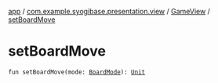 [app](../../index.md) / [com.example.syogibase.presentation.view](../index.md) / [GameView](index.md) / [setBoardMove](./set-board-move.md)

# setBoardMove

`fun setBoardMove(mode: `[`BoardMode`](../../com.example.syogibase.data.value/-board-mode/index.md)`): `[`Unit`](https://kotlinlang.org/api/latest/jvm/stdlib/kotlin/-unit/index.html)